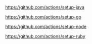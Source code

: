 https://github.com/actions/setup-java

https://github.com/actions/setup-go

https://github.com/actions/setup-node

https://github.com/actions/setup-ruby

